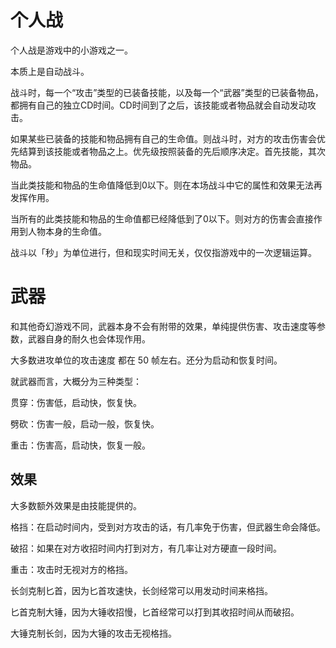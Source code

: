 # 个人战

个人战是游戏中的小游戏之一。

本质上是自动战斗。

战斗时，每一个“攻击”类型的已装备技能，以及每一个“武器”类型的已装备物品，都拥有自己的独立CD时间。CD时间到了之后，该技能或者物品就会自动发动攻击。

如果某些已装备的技能和物品拥有自己的生命值。则战斗时，对方的攻击伤害会优先结算到该技能或者物品之上。优先级按照装备的先后顺序决定。首先技能，其次物品。

当此类技能和物品的生命值降低到0以下。则在本场战斗中它的属性和效果无法再发挥作用。

当所有的此类技能和物品的生命值都已经降低到了0以下。则对方的伤害会直接作用到人物本身的生命值。

战斗以「秒」为单位进行，但和现实时间无关，仅仅指游戏中的一次逻辑运算。

# 武器

和其他奇幻游戏不同，武器本身不会有附带的效果，单纯提供伤害、攻击速度等参数，武器自身的耐久也会体现作用。

大多数进攻单位的攻击速度 都在 50 帧左右。还分为启动和恢复时间。

就武器而言，大概分为三种类型：

贯穿：伤害低，启动快，恢复快。

劈砍：伤害一般，启动一般，恢复快。

重击：伤害高，启动快，恢复一般。

## 效果

大多数额外效果是由技能提供的。

格挡：在启动时间内，受到对方攻击的话，有几率免于伤害，但武器生命会降低。

破招：如果在对方收招时间内打到对方，有几率让对方硬直一段时间。

重击：攻击时无视对方的格挡。

长剑克制匕首，因为匕首攻速快，长剑经常可以用发动时间来格挡。

匕首克制大锤，因为大锤收招慢，匕首经常可以打到其收招时间从而破招。

大锤克制长剑，因为大锤的攻击无视格挡。

